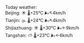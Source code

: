 Today weather:  
Beijing: ☀️   🌡️+25°C 🌬️↖4km/h  
Tianjin: 🌫  🌡️+24°C 🌬️↖4km/h  
Shijiazhuang: ☀️   🌡️+30°C 🌬️←9km/h  
Tangshan: ⛅️  🌡️+23°C 🌬️←6km/h  
